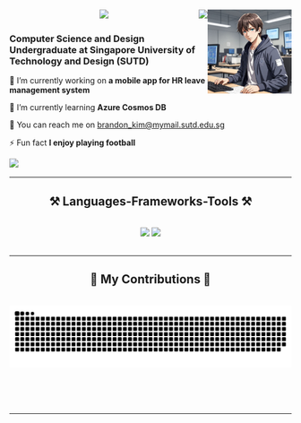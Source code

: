 ###
<div align="center">
<img src='https://github.com/brandonkimchi/brandonkimchi/blob/main/anime%20profile.jpeg' width="150" align="right">
<img align="right" src="https://visitor-badge.laobi.icu/badge?page_id=brandonkimchi.brandonkimchi" />

<img src="https://readme-typing-svg.herokuapp.com/?font=Righteous&size=35&center=true&vCenter=true&width=500&height=70&duration=3000&lines=Hi+There!+👋;+I'm+Brandon+Kim!;"/>
<h3 align="left"> Computer Science and Design Undergraduate at Singapore University of Technology and Design (SUTD) </h3>

<div align="left">
 
 🔭 I’m currently working on **a mobile app for HR leave management system**
 
 🌱 I’m currently learning **Azure Cosmos DB**

💬 You can reach me on brandon_kim@mymail.sutd.edu.sg

⚡ Fun fact **I enjoy playing football**

 <a href="https://www.linkedin.com/in/brandonkimeshawn/">
    <img src="https://img.shields.io/badge/LinkedIn-0077B5?style=for-the-badge&logo=linkedin&logoColor=white" target="_blank" />
  </a>
</div>


 <hr/>
 
<h2 align="center">⚒️ Languages-Frameworks-Tools ⚒️</h2>
<br/>
<div align="center">
    <img src="https://skillicons.dev/icons?i=react,html,css,vscode,github,figma,tailwind,git" />
    <img src="https://skillicons.dev/icons?i=nodejs,python,javascript,typescript,firebase,c,java,nextjs," /><br>

<br/>
<hr/>

<div align="center">
  <h2>🐍 My Contributions 🐍</h2>
  <br>
  <img alt="snake eating my contributions" src="https://raw.githubusercontent.com/salesp07/salesp07/output/github-contribution-grid-snake.svg" />
  
  <br/><br/><br/>
</div>

<hr/>



